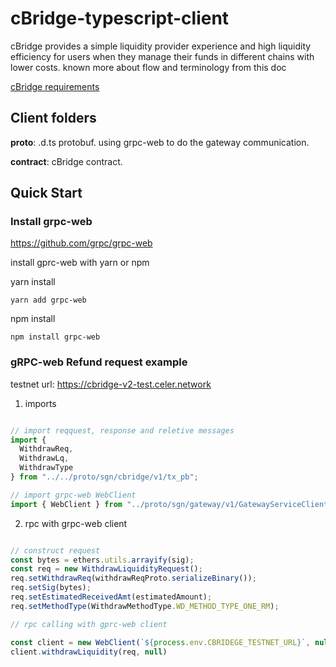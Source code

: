 # cBridge-typescript-client

cBridge provides a simple liquidity provider experience and high liquidity efficiency for users when they manage their funds in different chains with lower costs. known more about flow and terminology from this doc

<a href="https://docs.google.com/document/d/15gVJfiAjzfR9dyz_ad7jQOx5PSPI6p_RanLA6XRLCYU/edit?usp=sharing"> cBridge requirements</a>


## Client folders

<b>proto</b>: .d.ts protobuf. using grpc-web to do the gateway communication.

<b>contract</b>: cBridge contract. 

## Quick Start
### Install grpc-web

https://github.com/grpc/grpc-web

install gprc-web with yarn or npm

yarn install

`yarn add grpc-web`

npm install

`npm install grpc-web`

### gRPC-web Refund request example

testnet url: https://cbridge-v2-test.celer.network

1. imports

```javascript

// import reqquest, response and reletive messages
import {
  WithdrawReq,
  WithdrawLq,
  WithdrawType
} from "../../proto/sgn/cbridge/v1/tx_pb";

// import grpc-web WebClient
import { WebClient } from "../proto/sgn/gateway/v1/GatewayServiceClientPb";

```

2. rpc with grpc-web client

```javascript

// construct request
const bytes = ethers.utils.arrayify(sig);
const req = new WithdrawLiquidityRequest();
req.setWithdrawReq(withdrawReqProto.serializeBinary());
req.setSig(bytes);
req.setEstimatedReceivedAmt(estimatedAmount);
req.setMethodType(WithdrawMethodType.WD_METHOD_TYPE_ONE_RM);

// rpc calling with gprc-web client

const client = new WebClient(`${process.env.CBRIDEGE_TESTNET_URL}`, null, null);
client.withdrawLiquidity(req, null)
```
